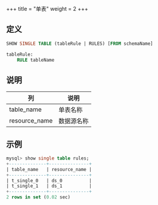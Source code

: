 +++
title = "单表"
weight = 2
+++

## 定义

```sql
SHOW SINGLE TABLE (tableRule | RULES) [FROM schemaName]

tableRule:
    RULE tableName
```

## 说明

| 列            | 说明          |
| ------------- | ------------ |
| table_name    | 单表名称      |
| resource_name | 数据源名称    |

## 示例

```sql
mysql> show single table rules;
+--------------+---------------+
| table_name   | resource_name |
+--------------+---------------+
| t_single_0   | ds_0          |
| t_single_1   | ds_1          |
+--------------+---------------+
2 rows in set (0.02 sec)
```
